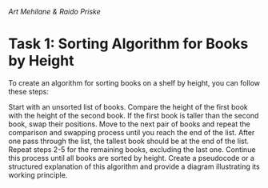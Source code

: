 *Art Mehilane & Raido Priske*

# Task 1: Sorting Algorithm for Books by Height
To create an algorithm for sorting books on a shelf by height, you can follow these steps:

Start with an unsorted list of books. Compare the height of the first book with the height of the second book. If the first book is taller than the second book, swap their positions. Move to the next pair of books and repeat the comparison and swapping process until you reach the end of the list. After one pass through the list, the tallest book should be at the end of the list. Repeat steps 2-5 for the remaining books, excluding the last one. Continue this process until all books are sorted by height. Create a pseudocode or a structured explanation of this algorithm and provide a diagram illustrating its working principle.
